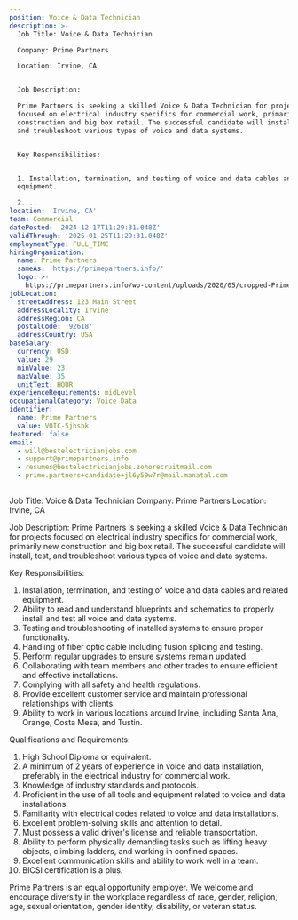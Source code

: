 ```yaml
---
position: Voice & Data Technician
description: >-
  Job Title: Voice & Data Technician

  Company: Prime Partners 

  Location: Irvine, CA


  Job Description:

  Prime Partners is seeking a skilled Voice & Data Technician for projects
  focused on electrical industry specifics for commercial work, primarily new
  construction and big box retail. The successful candidate will install, test,
  and troubleshoot various types of voice and data systems.


  Key Responsibilities:


  1. Installation, termination, and testing of voice and data cables and related
  equipment.

  2....
location: 'Irvine, CA'
team: Commercial
datePosted: '2024-12-17T11:29:31.048Z'
validThrough: '2025-01-25T11:29:31.048Z'
employmentType: FULL_TIME
hiringOrganization:
  name: Prime Partners
  sameAs: 'https://primepartners.info/'
  logo: >-
    https://primepartners.info/wp-content/uploads/2020/05/cropped-Prime-Partners-Logo-NO-BG-1-1.png
jobLocation:
  streetAddress: 123 Main Street
  addressLocality: Irvine
  addressRegion: CA
  postalCode: '92618'
  addressCountry: USA
baseSalary:
  currency: USD
  value: 29
  minValue: 23
  maxValue: 35
  unitText: HOUR
experienceRequirements: midLevel
occupationalCategory: Voice Data
identifier:
  name: Prime Partners
  value: VOIC-5jhsbk
featured: false
email:
  - will@bestelectricianjobs.com
  - support@primepartners.info
  - resumes@bestelectricianjobs.zohorecruitmail.com
  - prime.partners+candidate+jl6y59w7r@mail.manatal.com
---
```




Job Title: Voice & Data Technician
Company: Prime Partners 
Location: Irvine, CA

Job Description:
Prime Partners is seeking a skilled Voice & Data Technician for projects focused on electrical industry specifics for commercial work, primarily new construction and big box retail. The successful candidate will install, test, and troubleshoot various types of voice and data systems.

Key Responsibilities:

1. Installation, termination, and testing of voice and data cables and related equipment.
2. Ability to read and understand blueprints and schematics to properly install and test all voice and data systems.
3. Testing and troubleshooting of installed systems to ensure proper functionality.
4. Handling of fiber optic cable including fusion splicing and testing.
5. Perform regular upgrades to ensure systems remain updated.
6. Collaborating with team members and other trades to ensure efficient and effective installations.
7. Complying with all safety and health regulations.
8. Provide excellent customer service and maintain professional relationships with clients.
9. Ability to work in various locations around Irvine, including Santa Ana, Orange, Costa Mesa, and Tustin.

Qualifications and Requirements:

1. High School Diploma or equivalent.
2. A minimum of 2 years of experience in voice and data installation, preferably in the electrical industry for commercial work.
3. Knowledge of industry standards and protocols.
4. Proficient in the use of all tools and equipment related to voice and data installations.
5. Familiarity with electrical codes related to voice and data installations.
6. Excellent problem-solving skills and attention to detail.
7. Must possess a valid driver's license and reliable transportation.
8. Ability to perform physically demanding tasks such as lifting heavy objects, climbing ladders, and working in confined spaces.
9. Excellent communication skills and ability to work well in a team.
10. BICSI certification is a plus.

Prime Partners is an equal opportunity employer. We welcome and encourage diversity in the workplace regardless of race, gender, religion, age, sexual orientation, gender identity, disability, or veteran status.
